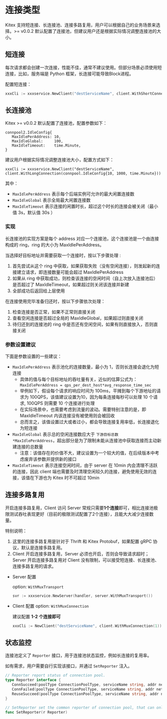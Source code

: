 # 连接类型

Kitex 支持短连接、长连接池、连接多路复用，用户可以根据自己的业务场景来选择。>= v0.0.2 默认配置了连接池，但建议用户还是根据实际情况调整连接池的大小。

## 短连接

每次请求都会创建一次连接，性能不佳，通常不建议使用。但部分场景必须使用短连接，比如，服务端是 Python 框架，长连接可能导致Block进程。

配置短连接：

```go
xxxCli := xxxservice.NewClient("destServiceName", client.WithShortConnection())
```

## 长连接池

Kitex >= v0.0.2 默认配置了连接池，配置参数如下：

```
connpool2.IdleConfig{
   MaxIdlePerAddress: 10,
   MaxIdleGlobal:     100,
   MaxIdleTimeout:    time.Minute,
}
```

建议用户根据实际情况调整连接池大小，配置方式如下：

```
xxxCli := xxxservice.NewClient("destServiceName", client.WithLongConnection(connpool.IdleConfig{10, 1000, time.Minute}))
```

其中：

- `MaxIdlePerAddress` 表示每个后端实例可允许的最大闲置连接数
- `MaxIdleGlobal` 表示全局最大闲置连接数
- `MaxIdleTimeout` 表示连接的闲置时长，超过这个时长的连接会被关闭（最小值 3s，默认值 30s ）

### 实现

长连接池的实现方案是每个 address 对应一个连接池，这个连接池是一个由连接构成的 ring，ring 的大小为 MaxIdlePerAddress。

当选择好目标地址并需要获取一个连接时，按以下步骤处理 :

1. 首先尝试从这个 ring 中获取，如果获取失败（没有空闲连接），则发起新的连接建立请求，即连接数量可能会超过 MaxIdlePerAddress
2. 如果从 ring 中获取成功，则检查该连接的空闲时间（自上次放入连接池后）是否超过了 MaxIdleTimeout，如果超过则关闭该连接并新建
3. 全部成功后返回给上层使用

在连接使用完毕准备归还时，按以下步骤依次处理：

1. 检查连接是否正常，如果不正常则直接关闭
2. 查看空闲连接是否超过全局的 MaxIdleGlobal，如果超过则直接关闭
3. 待归还到的连接池的 ring 中是否还有空闲空间，如果有则直接放入，否则直接关闭

### 参数设置建议

下面是参数设置的一些建议：

- `MaxIdlePerAddress` 表示池化的连接数量，最小为 1，否则长连接会退化为短连接
    - 具体的值与每个目标地址的吞吐量有关，近似的估算公式为：`MaxIdlePerAddress = qps_per_dest_host*avg_response_time_sec `
    - 举例如下，假设每个请求的响应时间为 100ms，平摊到每个下游地址的请求为 100QPS，该值建议设置为10，因为每条连接每秒可以处理 10 个请求, 100QPS 则需要 10 个连接进行处理
    - 在实际场景中，也需要考虑到流量的波动。需要特别注意的是，即 MaxIdleTimeout 内该连接没有被使用则会被回收
    - 总而言之，该值设置过大或者过小，都会导致连接复用率低，长连接退化为短连接
- `MaxIdleGlobal` 表示总的空闲连接数应大于 `下游目标总数*MaxIdlePerAddress`，超出部分是为了限制未能从连接池中获取连接而主动新建连接的总数量
    - 注意：该值存在的价值不大，建议设置为一个较大的值，在后续版本中考虑废弃该参数并提供新的接口
- `MaxIdleTimeout` 表示连接空闲时间，由于 server 在 10min 内会清理不活跃的连接，因此 client 端也需要及时清理空闲较久的连接，避免使用无效的连接，该值在下游也为 Kitex 时不可超过 10min

## 连接多路复用

开启连接多路复用，Client 访问 Server 常规只需要**1个连接**即可，相比连接池极限测试吞吐表现更好（目前的极限测试配置了2个连接），且能大大减少连接数量。

特别说明：

1. 这里的连接多路复用是针对于 Thrift 和 Kitex Protobuf，如果配置 gRPC 协议，默认是连接多路复用。
2. Client 开启连接多路复用，Server 必须也开启，否则会导致请求超时；Server 开启连接多路复用对 Client 没有限制，可以接受短连接、长连接池、连接多路复用的请求。

- Server 配置

  option: `WithMuxTransport`

  ```go
  svr := xxxservice.NewServer(handler, server.WithMuxTransport())
  ```
  
- Client 配置
  option: `WithMuxConnection`

  建议配置  **1-2 个连接即可**
  
  ```go
  xxxCli := NewClient("destServiceName", client.WithMuxConnection(1))
  ```
  

## 状态监控

连接池定义了 `Reporter` 接口，用于连接池状态监控，例如长连接的复用率。

如有需求，用户需要自行实现该接口，并通过 `SetReporter` 注入。

```go
// Reporter report status of connection pool.
type Reporter interface {
   ConnSucceed(poolType ConnectionPoolType, serviceName string, addr net.Addr)
   ConnFailed(poolType ConnectionPoolType, serviceName string, addr net.Addr)
   ReuseSucceed(poolType ConnectionPoolType, serviceName string, addr net.Addr)
}

// SetReporter set the common reporter of connection pool, that can only be set once.
func SetReporter(r Reporter)
```